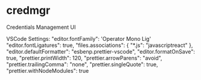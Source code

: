 # credmgr

Credentials Management UI

VSCode Settings:
"editor.fontFamily": 'Operator Mono Lig'
"editor.fontLigatures": true,
"files.associations": {
"\*.js": "javascriptreact"
},
"editor.defaultFormatter": "esbenp.prettier-vscode",
"editor.formatOnSave": true,
"prettier.printWidth": 120,
"prettier.arrowParens": "avoid",
"prettier.trailingComma": "none",
"prettier.singleQuote": true,
"prettier.withNodeModules": true
